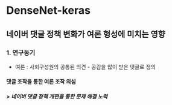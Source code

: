 # DenseNet-keras
## 네이버 댓글 정책 변화가 여론 형성에 미치는 영향
### 1. 연구동기
* 여론 : 사회구성원의 공통된 의견 - 공감을 많이 받은 댓글로 정의

#### 댓글 조작을 통한 여론 조작 의심
##### > 네이버 댓글 정책 개편을 통한 문제 해결 노력
